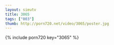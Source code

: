 ```yaml
--- 
layout: sieutv
title: 3065
tags: ["003"]
thumb: http://porn720.net/video/3065/poster.jpg
---
```

{% include porn720 key="3065" %} 
